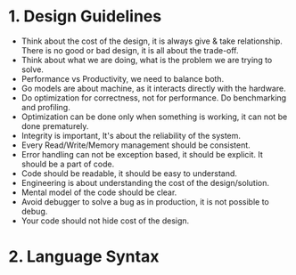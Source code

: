 # 1. Design Guidelines
- Think about the cost of the design, it is always give & take relationship. There is no good or bad design, it is all about the trade-off.
- Think about what we are doing, what is the problem we are trying to solve.
- Performance vs Productivity, we need to balance both.
- Go models are about machine, as it interacts directly with the hardware.
- Do optimization for correctness, not for performance. Do benchmarking and profiling.
- Optimization can be done only when something is working, it can not be done prematurely.
- Integrity is important, It's about the reliability of the system.
- Every Read/Write/Memory management should be consistent.
- Error handling can not be exception based, it should be explicit. It should be a part of code.
- Code should be readable, it should be easy to understand.
- Engineering is about understanding the cost of the design/solution.
- Mental model of the code should be clear.
- Avoid debugger to solve a bug as in production, it is not possible to debug.
- Your code should not hide cost of the design.

# 2. Language Syntax
